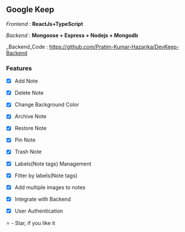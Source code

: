 ## Google Keep

_Frontend_ : **ReactJs+TypeScript**

_Backend_ : **Mongoose + Express + Nodejs + Mongodb**

_Backend_Code : https://github.com/Pratim-Kumar-Hazarika/DevKeep-Backend

### Features

- [x] Add Note
- [x] Delete Note
- [x] Change Background Color
- [x] Archive Note
- [x] Restore Note
- [x] Pin Note
- [x] Trash Note
- [x] Labels(Note tags) Management
- [x] Filter by labels(Note tags)
- [x] Add multiple images to notes
- [x] Integrate with Backend
- [x] User Authentication


⭐ - Star, if you like it

